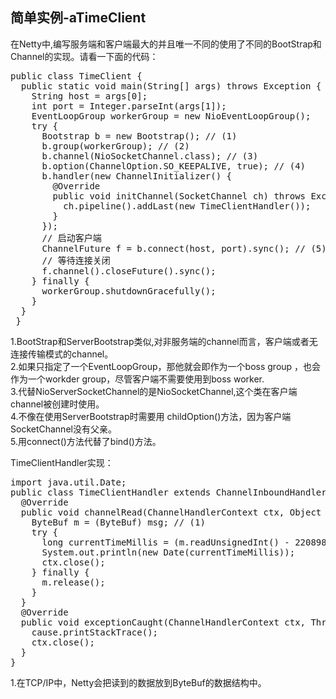 ## 简单实例-aTimeClient

在Netty中,编写服务端和客户端最大的并且唯一不同的使用了不同的BootStrap和Channel的实现。请看一下面的代码：<br>
<pre>
public class TimeClient {
  public static void main(String[] args) throws Exception {
    String host = args[0];
    int port = Integer.parseInt(args[1]);
    EventLoopGroup workerGroup = new NioEventLoopGroup();
    try {
      Bootstrap b = new Bootstrap(); // (1)
      b.group(workerGroup); // (2)
      b.channel(NioSocketChannel.class); // (3)
      b.option(ChannelOption.SO_KEEPALIVE, true); // (4)
      b.handler(new ChannelInitializer<SocketChannel>() {
        @Override
        public void initChannel(SocketChannel ch) throws Exception {
          ch.pipeline().addLast(new TimeClientHandler());
        }
      });
      // 启动客户端
      ChannelFuture f = b.connect(host, port).sync(); // (5)
      // 等待连接关闭
      f.channel().closeFuture().sync();
    } finally {
      workerGroup.shutdownGracefully();
    }
  }
 }
</pre>
1.BootStrap和ServerBootstrap类似,对非服务端的channel而言，客户端或者无连接传输模式的channel。<br>
2.如果只指定了一个EventLoopGroup，那他就会即作为一个boss group ，也会作为一个workder group，尽管客户端不需要使用到boss worker.<br>
3.代替NioServerSocketChannel的是NioSocketChannel,这个类在客户端channel被创建时使用。<br>
4.不像在使用ServerBootstrap时需要用 childOption()方法，因为客户端SocketChannel没有父亲。<br>
5.用connect()方法代替了bind()方法。<br>

TimeClientHandler实现：
<pre>
import java.util.Date;
public class TimeClientHandler extends ChannelInboundHandlerAdapter {
  @Override
  public void channelRead(ChannelHandlerContext ctx, Object msg) {
    ByteBuf m = (ByteBuf) msg; // (1)
    try {
      long currentTimeMillis = (m.readUnsignedInt() - 2208988800L) * 1000L;
      System.out.println(new Date(currentTimeMillis));
      ctx.close();
    } finally {
      m.release();
    }
  } 
  @Override
  public void exceptionCaught(ChannelHandlerContext ctx, Throwable cause) {
    cause.printStackTrace();
    ctx.close();
  }
}
</pre>
1.在TCP/IP中，Netty会把读到的数据放到ByteBuf的数据结构中。
